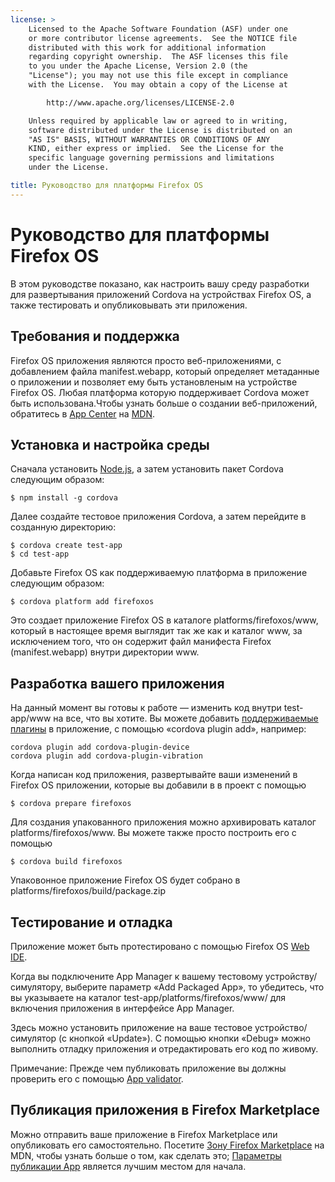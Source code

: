 ```yaml
---
license: >
    Licensed to the Apache Software Foundation (ASF) under one
    or more contributor license agreements.  See the NOTICE file
    distributed with this work for additional information
    regarding copyright ownership.  The ASF licenses this file
    to you under the Apache License, Version 2.0 (the
    "License"); you may not use this file except in compliance
    with the License.  You may obtain a copy of the License at

        http://www.apache.org/licenses/LICENSE-2.0

    Unless required by applicable law or agreed to in writing,
    software distributed under the License is distributed on an
    "AS IS" BASIS, WITHOUT WARRANTIES OR CONDITIONS OF ANY
    KIND, either express or implied.  See the License for the
    specific language governing permissions and limitations
    under the License.

title: Руководство для платформы Firefox OS
---
```


# Руководство для платформы Firefox OS

В этом руководстве показано, как настроить вашу среду разработки для развертывания приложений Cordova на устройствах Firefox OS, а также тестировать и опубликовывать эти приложения.

## Требования и поддержка

Firefox OS приложения являются просто веб-приложениями, с добавлением файла manifest.webapp, который определяет метаданные о приложении и позволяет ему быть установленым на устройстве Firefox OS. Любая платформа которую поддерживает Cordova может быть использована.Чтобы узнать больше о создании веб-приложений, обратитесь в [App Center][1] на [MDN][2].

 [1]: https://developer.mozilla.org/en-US/Apps
 [2]: https://developer.mozilla.org/en-US/

## Установка и настройка среды

Сначала установить [Node.js][3], а затем установить пакет Cordova следующим образом:

 [3]: http://nodejs.org/

    $ npm install -g cordova
    

Далее создайте тестовое приложения Cordova, а затем перейдите в созданную директорию:

    $ cordova create test-app
    $ cd test-app
    

Добавьте Firefox OS как поддерживаемую платформа в приложение следующим образом:

    $ cordova platform add firefoxos
    

Это создает приложение Firefox OS в каталоге platforms/firefoxos/www, который в настоящее время выглядит так же как и каталог www, за исключением того, что он содержит файл манифеста Firefox (manifest.webapp) внутри директории www.

## Разработка вашего приложения

На данный момент вы готовы к работе — изменить код внутри test-app/www на все, что вы хотите. Вы можете добавить [поддерживаемые плагины]() в приложение, с помощью «cordova plugin add», например:

    cordova plugin add cordova-plugin-device
    cordova plugin add cordova-plugin-vibration
    

Когда написан код приложения, развертывайте ваши изменений в Firefox OS приложении, которые вы добавили в в проект с помощью

    $ cordova prepare firefoxos
    

Для создания упакованного приложения можно архивировать каталог platforms/firefoxos/www. Вы можете также просто построить его с помощью

    $ cordova build firefoxos
    

Упаковонное приложение Firefox OS будет собрано в platforms/firefoxos/build/package.zip

## Тестирование и отладка

Приложение может быть протестировано с помощью Firefox OS [Web IDE][4].

 [4]: https://developer.mozilla.org/en-US/docs/Tools/WebIDE

Когда вы подключените App Manager к вашему тестовому устройству/симулятору, выберите параметр «Add Packaged App», то убедитесь, что вы указываете на каталог test-app/platforms/firefoxos/www/ для включения приложения в интерфейсе App Manager.

Здесь можно установить приложение на ваше тестовое устройство/симулятор (с кнопкой «Update»). С помощью кнопки «Debug» можно выполнить отладку приложения и отредактировать его код по живому.

Примечание: Прежде чем публиковать приложение вы должны проверить его с помощью [App validator][5].

 [5]: https://marketplace.firefox.com/developers/validator

## Публикация приложения в Firefox Marketplace

Можно отправить ваше приложение в Firefox Marketplace или опубликовать его самостоятельно. Посетите [Зону Firefox Marketplace][6] на MDN, чтобы узнать больше о том, как сделать это; [Параметры публикации App][7] является лучшим местом для начала.

 [6]: https://developer.mozilla.org/en-US/Marketplace
 [7]: https://developer.mozilla.org/en-US/Marketplace/Publishing/Publish_options